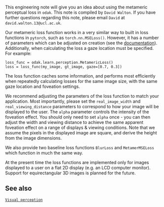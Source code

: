 This engineering note will give you an idea about using the metameric perceptual loss in `odak`. 
This note is compiled by `David Walton`. 
If you have further questions regarding this note, please email `David` at `david.walton.13@ucl.ac.uk`.

Our metameric loss function works in a very similar way to built in loss functions in `pytorch`, such as `torch.nn.MSELoss()`. 
However, it has a number of parameters which can be adjusted on creation (see the [documentation](../odak/learn_perception.md#odak.learn.perception.metameric_loss.MetamericLoss)). 
Additionally, when calculating the loss a gaze location must be specified. For example:

```
loss_func = odak.learn.perception.MetamericLoss()
loss = loss_func(my_image, gt_image, gaze=[0.7, 0.3])
```

The loss function caches some information, and performs most efficiently when repeatedly calculating losses for the same image size, with the same gaze location and foveation settings.

We recommend adjusting the parameters of the loss function to match your application. 
Most importantly, please set the `real_image_width` and `real_viewing_distance` parameters to correspond to how your image will be displayed to the user. 
The `alpha` parameter controls the intensity of the foveation effect. 
You should only need to set `alpha` once - you can then adjust the width and viewing distance to achieve the same apparent foveation effect on a range of displays & viewing conditions.
Note that we assume the pixels in the displayed image are square, and derive the height from the image dimensions.

We also provide two baseline loss functions `BlurLoss` and `MetamerMSELoss` which function in much the same way.

At the present time the loss functions are implemented only for images displayed to a user on a flat 2D display (e.g. an LCD computer monitor). 
Support for equirectangular 3D images is planned for the future.

## See also

[`Visual perception`](../perception.md)
